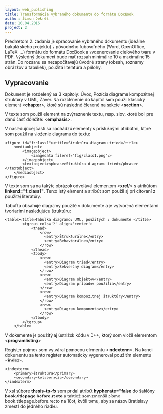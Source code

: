 ```yaml
---
layout: web_publishing
title: Transformácia vybraného dokumentu do formátu DocBook
author: Šimon Dekrét
date: 10.04.2016
project: 2
---
```


Predmetom 2. zadania je spracovanie vybraného dokumentu (ideálne bakalárskeho projektu) z pôvodného ľubovoľného (Word, OpenOffice, LaTeX, …) formátu do formátu DocBook a vygenerovanie cieľového tvaru v PDF. Výsledný dokument bude mať rozsah minimálne 10 a maximálne 15 strán. Do rozsahu sa nezapočítavajú úvodné strany (obsah, zoznamy obrázkov a tabuliek), použitá literatúra a prílohy.

## Vypracovanie

Dokument je rozdelený na 3 kapitoly: Úvod, Pozícia diagramu kompozitnej štruktúry v UML, Záver. Na rozčlenenie do kapitol som použil klasický element <**chapter**>, ktoré sú následné členené na sekcie <**section**>.

V texte som použil element na zvýraznenie textu, resp. slov, ktoré boli pre danú časť dôležité: <**emphasis**>.

V nasledujúcej časti sa nachádzú elementy s príslušnými atribútmi, ktoré som použil na vloženie diagramu do textu:

    <figure id="f:class1"><title>Štruktúra diagramu tried</title>
		<mediaobject>
			<imageobject>
				<imagedata fileref="fig/class1.png"/>
			</imageobject>
			<textobject><phrase>Štruktúra diagramu tried</phrase></textobject>
		</mediaobject>
	</figure>

V texte som sa na takýto obrázok odvolával elementom <**xref**/> s atribútom **linkend="f:class1"**. Tento istý element a atribút som použil aj pri citovaní z použitej literatúry.

Tabuľka obsahuje diagramy použité v dokumente a je vytvorená elementami tvoriacimi nasledujúcu štruktúru:

    <table><title>Tabuľka diagramov UML, použitých v dokumente </title>
			<tgroup cols='2' align='center'>
				<thead>
					<row>
					  <entry>Štrukturálne</entry>
					  <entry>Behaviorálne</entry>
					</row>
				</thead>
				<tbody>
					<row>
					  <entry>Diagram tried</entry>
					  <entry>Sekvenčný diagram</entry>
					</row>
					<row>
					  <entry>Diagram objektov</entry>
					  <entry>Diagram prípadov použitia</entry>
					</row>
					<row> 
					  <entry>Diagram kompozitnej štruktúry</entry>
					</row>
					<row>
					  <entry>Diagram komponentov</entry>
					</row>
				</tbody>
			</tgroup>
		</table>


V dokumente je použitý aj ústrižok kódu v C++, ktorý som vložil elementom <**programlisting**>

Register pojmov som vytváral pomocou elementu <**indexterm**>. Na konci dokumentu sa tento register automaticky vygeneroval použitím elementu <**index**>.

    <indexterm>
    	<primary>štruktúra</primary>
    	<secondary>kolaborácia</secondary>
    </indexterm>
    
V xsl súbore **thesis-tp-fo** som pridal atribút **hyphenate=”false** do šablóny **book.titlepage.before.recto** a taktiež som zmenšil písmo book.titlepage.before.recto na 18pt, kvôli tomu, aby sa názov Bratislavy zmestil do jedného riadku.
